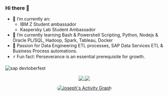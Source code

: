 ### Hi there 👋


- 🔭 I’m currently an:
    - IBM Z Student ambassador
    - Kaspersky Lab Student Ambassador
- 🌱 I’m currently learning Bash & Powershell Scripting, Python, Nodejs & Oracle PL/SQL, Hadoop, Spark, Tableau, Docker
- 🤔 Passion for Data Engineering ETL processes, SAP Data Services ETL & Business Process automations.
- ⚡ Fun fact: Perseverance is an essential prerequisite for growth.


![sap devtoberfest](https://devrel-tools-prod-scn-badges-srv.cfapps.eu10.hana.ondemand.com/showcaseBadges/josephmuiruri)

<p align = "center">
<a href="https://github.com/anuraghazra/github-readme-stats">
  <img align="center" src="https://github-readme-stats.vercel.app/api?username=Ngugisenior&count_private=true&show_icons=true&theme=dark&line_height=27" />
</a>
<a href="https://github.com/anuraghazra/github-readme-stats">
  <img align="center" src="https://github-readme-stats.vercel.app/api/top-langs/?username=Ngugisenior&show_icons=true&theme=dark" />
</a>
</p>

<div align="center">
  <a href="#">
  <img style="border-radius:20px; overflow:hidden;"
       alt="Joseph's Activity Graph" 
       src="https://activity-graph.herokuapp.com/graph?username=Ngugisenior&custom_title=Ngugisenior&count_private=true&theme=react-dark" />
  </a>
</div>




